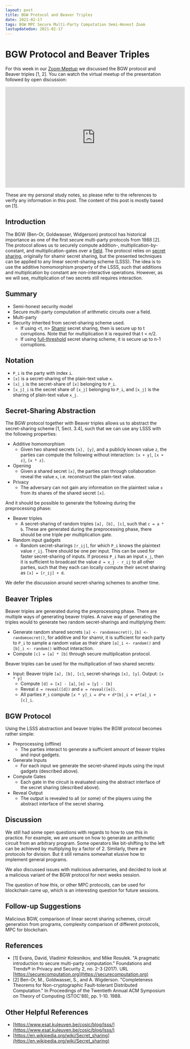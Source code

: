 ```yaml
---
layout: post
title: BGW Protocol and Beaver Triples
date: 2021-02-17
tags: BGW MPC Secure Multi-Party Computation Semi-Honest Zoom
lastupdatedon: 2021-02-17
---
```


# BGW Protocol and Beaver Triples

For this week in our [Zoom Meetup](zoom-secure-multi-party-computation-study-group) we discussed the BGW protocol and Beaver triples [1, 2].
You can watch the virtual meetup of the presentation followed by open discussion:

<div style="text-align: center;">
<iframe width="560" height="315" src="https://www.youtube.com/embed/z63EYgZT054" frameborder="0" allow="accelerometer; autoplay; clipboard-write; encrypted-media; gyroscope; picture-in-picture" allowfullscreen></iframe>
</div>

These are my personal study notes, so please refer to the references to verify any information in this post. The content of this post is mostly based on [1].

## Introduction
The BGW (Ben-Or, Goldwasser, Widgerson) protocol has historical importance as one of the first secure multi-party protocols from 1988 [2].
The protocol allows us to securely compute addition-, multiplication-by-constant, and multiplication-gates over a [field](https://en.wikipedia.org/wiki/Field_(mathematics)).
The protocol relies on [secret sharing](https://en.wikipedia.org/wiki/Secret_sharing), originally for shamir secret sharing, but the presented techniques can be applied to any linear secret-sharing scheme (LSSS).
The idea is to use the additive homomorphism property of the LSSS, such that additions and multiplication by constant are non-interactive operations.
However, as we will see, multiplication of two secrets still requires interaction.

## Summary
* Semi-honest security model
* Secure multi-party computation of arithmetic circuits over a field.
* Multi-party
* Security inherited from secret-sharing scheme used.
  * If using <t, n> [Shamir](https://en.wikipedia.org/wiki/Shamir%27s_Secret_Sharing) secret sharing, then is secure up to t corruptions. Note that for multiplication it is required that t < n/2.
  * If using [full-threshold](https://en.wikipedia.org/wiki/Secret_sharing#t_=_n) secret sharing scheme, it is secure up to n-1 corruptions.

## Notation
* `P_i` is the party with index `i`.
* `[x]` is a secret-sharing of the plain-text value `x`.
* `[x]_i` is the secret-share of `[x]` belonging to `P_i`.
* `[x_j]_i` is the secret share of `[x_j]` belonging to `P_i`, and `[x_j]` is the sharing of plain-text value `x_j`.
<!-- * Sometimes we omit writing the index if it is clear from context, for example, `[z] = [x] + [y]` could imply that every party `P_i` locally computes `[z]_i = [x]_i + [y]_i` -->

## Secret-Sharing Abstraction
The BGW protocol together with Beaver triples allows us to abstract the secret-sharing scheme [1, Sect. 3.4], such that we can use any LSSS with the following properties:
* Additive homomorphism
  * Given two shared secrets `[x], [y]`, and a publicly known value `z`, the parties can compute the following without interaction: `[x + y]`, `[x + z]`, `[x * z]`.
* Opening
  * Given a shared secret `[x]`, the parties can through collaboration reveal the value `x`, i.e. reconstruct the plain-text value.
* Privacy
  * The adversary can not gain any information on the plaintext value `x` from its shares of the shared secret `[x]`.

And it should be possible to generate the following during the preprocessing phase:
* Beaver triples
  * A secret-sharing of random triples `[a], [b], [c]`, such that `c = a * b`. These are generated during the preprocessing phase, there should be one triple per multiplication gate.
* Random input gadgets
  * Random secret-sharings `[r_ij]`, for which `P_i` knows the plaintext value `r_ij`.
  There should be one per input.
  This can be used for faster secret-sharing of inputs.
  If process `P_i` has an input `x_j`, then it is sufficient to broadcast the value `d = x_j - r_ij` to all other parties, such that they each can locally compute their secret sharing as `[x] = [r_ij] + d`.

We defer the discussion around secret-sharing schemes to another time.

## Beaver Triples
Beaver triples are generated during the preprocessing phase.
There are multiple ways of generating beaver triples.
A naive way of generating the triples would to generate two random secret-sharings and multiplying them:
* Generate random shared secrets `[a] <- randomsecret()`, `[b] <- randomsecret()`, for additive and for shamir, it is sufficient for each party to `P_i` to sample a random value as their share `[a]_i <- random()` and `[b]_i <- random()` without interaction.
* Compute `[c] = [a] * [b]` through secure multiplication protocol.

Beaver triples can be used for the multiplication of two shared secrets:
* Input: Beaver triple `[a], [b], [c]`, secret-sharings `[x], [y]`. Output: `[x * y]`
  * Compute `[d] = [x] - [a]`, `[e] = [y] - [b]`
  * Reveal `d = reveal([d])` and `e = reveal([e])`.
  * All parties `P_i` compute `[x * y]_i = d*e + d*[b]_i + e*[a]_i + [c]_i`.

## BGW Protocol
Using the LSSS abstraction and beaver triples the BGW protocol becomes rather simple:
* Preprocessing (offline)
  * The parties interact to generate a sufficient amount of beaver triples and input gadgets.
* Generate Inputs
  * For each input we generate the secret-shared inputs using the input gadgets (described above).
* Compute Gates
  * Each gate in the circuit is evaluated using the abstract interface of the secret sharing (described above).
* Reveal Output
  * The output is revealed to all (or some) of the players using the abstract interface of the secret sharing.

## Discussion
We still had some open questions with regards to how to use this in practice.
For example, we are unsure on how to generate an arithmetic circuit from an arbitrary program.
Some operators like bit-shifting to the left can be achieved by multiplying by a factor of 2. Similarly, there are protocols for division.
But it still remains somewhat elusive how to implement general programs.

We also discussed issues with malicious adversaries, and decided to look at a malicious variant of the BGW protocol for next weeks session.

The question of how this, or other MPC protocols, can be used for blockchain came up, which is an interesting question for future sessions.

## Follow-up Suggestions
Malicious BGW, comparison of linear secret sharing schemes, circuit generation from programs, complexity comparison of different protocols, MPC for blockchain.

## References
* [1] Evans, David, Vladimir Kolesnikov, and Mike Rosulek. "A pragmatic introduction to secure multi-party computation." Foundations and Trends® in Privacy and Security 2, no. 2-3 (2017). URL [https://securecomputation.org](https://securecomputation.org)
* [2] Ben-Or, M., Goldwasser, S., and A. Wigderson. "Completeness Theorems for Non-cryptographic Fault-tolerant Distributed Computation." In Proceedings of the Twentieth Annual ACM Symposium on Theory of Computing (STOC'88), pp. 1-10. 1988.

## Other Helpful References
* [https://www.esat.kuleuven.be/cosic/blog/lsss/](https://www.esat.kuleuven.be/cosic/blog/lsss/)
* [https://en.wikipedia.org/wiki/Secret_sharing](https://en.wikipedia.org/wiki/Secret_sharing)
